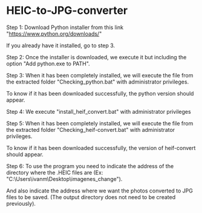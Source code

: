 # HEIC-to-JPG-converter
Step 1:
  Download Python installer from this link "https://www.python.org/downloads/"

  If you already have it installed, go to step 3.

Step 2:
  Once the installer is downloaded, we execute it but including the option "Add python.exe to PATH".
  
Step 3:
  When it has been completely installed, we will execute the file from the extracted folder "Checking_python.bat" with administrator privileges.
  
  To know if it has been downloaded successfully, the python version should appear.
  
Step 4:
  We execute "install_heif_convert.bat" with administrator privileges
  
Step 5:
  When it has been completely installed, we will execute the file from the extracted folder "Checking_heif-convert.bat" with administrator privileges.
  
  To know if it has been downloaded successfully, the version of heif-convert should appear.

Step 6:
  To use the program you need to indicate the address of the directory where the .HEIC files are (Ex: "C:\Users\ivanm\Desktop\imagenes_change").
  
  And also indicate the address where we want the photos converted to JPG files to be saved. (The output directory does not need to be created previously).
